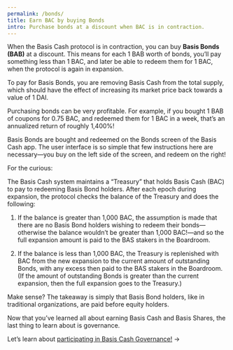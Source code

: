 ```yaml
---
permalink: /bonds/
title: Earn BAC by buying Bonds
intro: Purchase bonds at a discount when BAC is in contraction.
---
```


When the Basis Cash protocol is in contraction, you can buy **Basis Bonds (BAB)** at a discount. This means for each 1 BAB worth of bonds, you’ll pay something less than 1 BAC, and later be able to redeem them for 1 BAC, when the protocol is again in expansion.

To pay for Basis Bonds, you are removing Basis Cash from the total supply, which should have the effect of increasing its market price back towards a value of 1 DAI.

Purchasing bonds can be very profitable. For example, if you bought 1 BAB of coupons for 0.75 BAC, and redeemed them for 1 BAC in a week, that’s an annualized return of roughly 1,400%!

Basis Bonds are bought and redeemed on the Bonds screen of the Basis Cash app. The user interface is so simple that few instructions here are necessary—you buy on the left side of the screen, and redeem on the right!

For the curious:

The Basis Cash system maintains a “Treasury” that holds Basis Cash (BAC) to pay to redeeming Basis Bond holders. After each epoch during expansion, the protocol checks the balance of the Treasury and does the following:

1. If the balance is greater than 1,000 BAC, the assumption is made that there are no Basis Bond holders wishing to redeem their bonds—otherwise the balance wouldn’t be greater than 1,000 BAC!—and so the full expansion amount is paid to the BAS stakers in the Boardroom.

2. If the balance is less than 1,000 BAC, the Treasury is replenished with BAC from the new expansion to the current amount of outstanding Bonds, with any excess then paid to the BAS stakers in the Boardroom. (If the amount of outstanding Bonds is greater than the current expansion, then the full expansion goes to the Treasury.)

Make sense? The takeaway is simply that Basis Bond holders, like in traditional organizations, are paid before equity holders.

Now that you’ve learned all about earning Basis Cash and Basis Shares, the last thing to learn about is governance.

Let’s learn about [participating in Basis Cash Governance!](/governance/) →